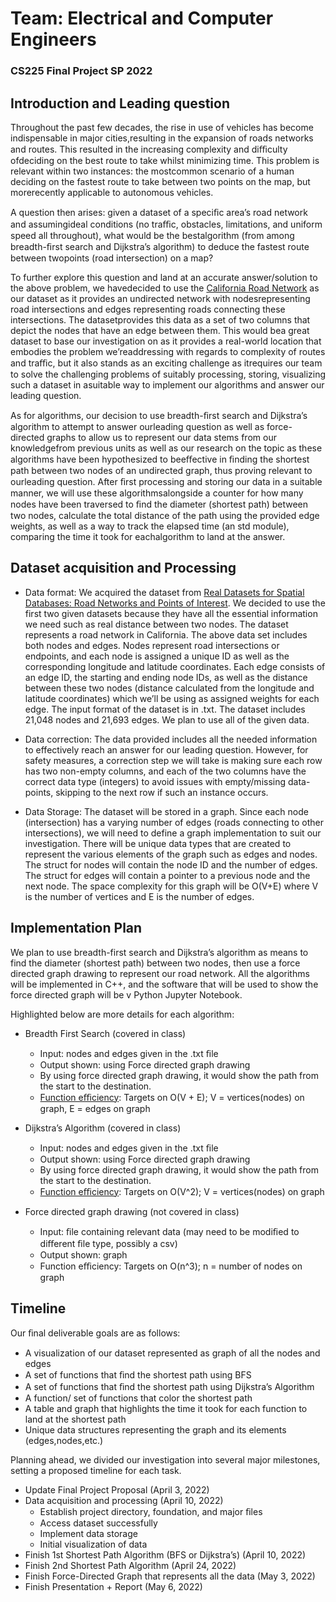 # Team: Electrical and Computer Engineers

### CS225 Final Project SP 2022

## Introduction and Leading question

Throughout the past few decades, the rise in use of vehicles has become indispensable in major cities,resulting in the expansion of roads networks and routes. This resulted in the increasing complexity and diﬃculty ofdeciding on the best route to take whilst minimizing time. This problem is relevant within two instances: the mostcommon scenario of a human deciding on the fastest route to take between two points on the map, but morerecently applicable to autonomous vehicles.

A question then arises: given a dataset of a speciﬁc area’s road network and assumingideal conditions (no traﬃc, obstacles, limitations, and uniform speed all throughout), what would be the bestalgorithm (from among breadth-ﬁrst search and Dijkstra’s algorithm) to deduce the fastest route between twopoints (road intersection) on a map?

To further explore this question and land at an accurate answer/solution to the above problem, we havedecided to use the [California Road Network](https://www.cs.utah.edu/~lifeifei/SpatialDataset.htm) as our dataset as it provides an undirected network with nodesrepresenting road intersections and edges representing roads connecting these intersections. The datasetprovides this data as a set of two columns that depict the nodes that have an edge between them. This would bea great dataset to base our investigation on as it provides a real-world location that embodies the problem we’readdressing with regards to complexity of routes and traﬃc, but it also stands as an exciting challenge as itrequires our team to solve the challenging problems of suitably processing, storing, visualizing such a dataset in asuitable way to implement our algorithms and answer our leading question.

As for algorithms, our decision to use breadth-ﬁrst search and Dijkstra’s algorithm to attempt to answer ourleading question as well as force-directed graphs to allow us to represent our data stems from our knowledgefrom previous units as well as our research on the topic as these algorithms have been hypothesized to beeﬀective in ﬁnding the shortest path between two nodes of an undirected graph, thus proving relevant to ourleading question. After ﬁrst processing and storing our data in a suitable manner, we will use these algorithmsalongside a counter for how many nodes have been traversed to ﬁnd the diameter (shortest path) between two nodes, calculate the total distance of the path using the provided edge weights, as well as a way to track the elapsed time (an std module), comparing the time it took for eachalgorithm to land at the answer.

## Dataset acquisition and Processing

- Data format: We acquired the dataset from [Real Datasets for Spatial Databases: Road Networks and Points of Interest](https://www.cs.utah.edu/~lifeifei/SpatialDataset.htm). We decided to use the first two given datasets because they have all the essential information we need such as real distance between two nodes. The dataset represents a road network in California. The above data set includes both nodes and edges. Nodes represent road intersections or endpoints, and each node is assigned a unique ID as well as the corresponding longitude and latitude coordinates. Each edge consists of an edge ID, the starting and ending node IDs, as well as the distance between these two nodes (distance calculated from the longitude and latitude coordinates) which we’ll be using as assigned weights for each edge. The input format of the dataset is in .txt. The dataset includes 21,048 nodes and 21,693 edges. We plan to use all of the given data.

- Data correction: The data provided includes all the needed information to effectively reach an answer for our leading question. However, for safety measures, a correction step we will take is making sure each row has two non-empty columns, and each of the two columns have the correct data type (integers) to avoid issues with empty/missing data-points, skipping to the next row if such an instance occurs.

- Data Storage: The dataset will be stored in a graph. Since each node (intersection) has a varying number of edges (roads connecting to other intersections), we will need to define a graph implementation to suit our investigation. There will be unique data types that are created to represent the various elements of the graph such as edges and nodes. The struct for nodes will contain the node ID and the number of edges. The struct for edges will contain a pointer to a previous node and the next node. The space complexity for this graph will be O(V+E) where V is the number of vertices and E is the number of edges.

## Implementation Plan

We plan to use breadth-first search and Dijkstra’s algorithm as means to find the diameter (shortest path) between two nodes, then use a force directed graph drawing to represent our road network. All the algorithms will be implemented in C++, and the software that will be used to show the force directed graph will be v Python Jupyter Notebook.

Highlighted below are more details for each algorithm:
  - Breadth First Search (covered in class)
    - Input: nodes and edges given in the .txt ﬁle
    - Output shown: using Force directed graph drawing
    - By using force directed graph drawing, it would show the path from the start to the destination.
    - [Function eﬃciency](https://en.wikipedia.org/wiki/Force-directed_graph_drawing): Targets on O(V + E); V = vertices(nodes) on graph, E = edges on graph

  - Dijkstra’s Algorithm (covered in class)
    - Input: nodes and edges given in the .txt ﬁle
    - Output shown: using Force directed graph drawing
    - By using force directed graph drawing, it would show the path from the start to the destination.
    - [Function eﬃciency](https://en.wikipedia.org/wiki/Dijkstra%27s_algorithm): Targets on O(V^2); V = vertices(nodes) on graph

  - Force directed graph drawing (not covered in class)
    - Input: ﬁle containing relevant data (may need to be modiﬁed to diﬀerent ﬁle type, possibly a csv)
    - Output shown: graph
    - Function eﬃciency: Targets on O(n^3); n = number of nodes on graph

## Timeline

Our ﬁnal deliverable goals are as follows:
  - A visualization of our dataset represented as graph of all the nodes and edges
  - A set of functions that ﬁnd the shortest path using BFS
  - A set of functions that ﬁnd the shortest path using Dijkstra’s Algorithm
  - A function/ set of functions that color the shortest path
  - A table and graph that highlights the time it took for each function to land at the shortest path
  - Unique data structures representing the graph and its elements (edges,nodes,etc.)

 Planning ahead, we divided our investigation into several major milestones, setting a proposed timeline for each task.
  - Update Final Project Proposal (April 3, 2022)
  - Data acquisition and processing (April 10, 2022)
    - Establish project directory, foundation, and major ﬁles
    - Access dataset successfully
    - Implement data storage
    - Initial visualization of data 
  - Finish 1st Shortest Path Algorithm (BFS or Dijkstra’s) (April 10, 2022)
  - Finish 2nd Shortest Path Algorithm (April 24, 2022)
  - Finish Force-Directed Graph that represents all the data (May 3, 2022)
  - Finish Presentation + Report (May 6, 2022)
